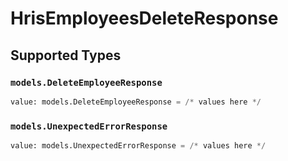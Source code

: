# HrisEmployeesDeleteResponse


## Supported Types

### `models.DeleteEmployeeResponse`

```python
value: models.DeleteEmployeeResponse = /* values here */
```

### `models.UnexpectedErrorResponse`

```python
value: models.UnexpectedErrorResponse = /* values here */
```

